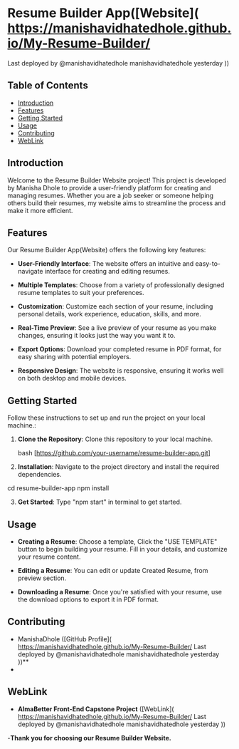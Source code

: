 # Resume Builder App([Website]( https://manishavidhatedhole.github.io/My-Resume-Builder/
Last deployed by @manishavidhatedhole manishavidhatedhole yesterday
))

## Table of Contents

- [Introduction](#introduction)
- [Features](#features)
- [Getting Started](#getting-started)
- [Usage](#usage)
- [Contributing](#contributing)
- [WebLink](#weblink)

## Introduction

Welcome to the Resume Builder Website project! This project is developed by Manisha Dhole to provide a user-friendly platform for creating and managing resumes. Whether you are a job seeker or someone helping others build their resumes, my website aims to streamline the process and make it more efficient.

## Features

Our Resume Builder App(Website) offers the following key features:

- **User-Friendly Interface**: The website offers an intuitive and easy-to-navigate interface for creating and editing resumes.

- **Multiple Templates**: Choose from a variety of professionally designed resume templates to suit your preferences.

- **Customization**: Customize each section of your resume, including personal details, work experience, education, skills, and more.

- **Real-Time Preview**: See a live preview of your resume as you make changes, ensuring it looks just the way you want it to.
  
- **Export Options**: Download your completed resume in PDF format, for easy sharing with potential employers.

- **Responsive Design**: The website is responsive, ensuring it works well on both desktop and mobile devices.

## Getting Started

Follow these instructions to set up and run the project on your local machine.:

1. **Clone the Repository**: Clone this repository to your local machine.

   bash
   [https://github.com/your-username/resume-builder-app.git]

2. **Installation**: Navigate to the project directory and install the required dependencies.

cd resume-builder-app
npm install

3. **Get Started**: Type "npm start" in terminal to get started.

   
## Usage

- **Creating a Resume**: Choose a template, Click the "USE TEMPLATE" button to begin building your resume. Fill in your details, and customize your resume content.

- **Editing a Resume**: You can edit or update Created Resume, from preview section.

- **Downloading a Resume**: Once you're satisfied with your resume, use the download options to export it in PDF format.

## Contributing

- ManishaDhole ([GitHub Profile]( https://manishavidhatedhole.github.io/My-Resume-Builder/
Last deployed by @manishavidhatedhole manishavidhatedhole yesterday
))**
- 

## WebLink

- **AlmaBetter Front-End Capstone Project** ([WebLink]( https://manishavidhatedhole.github.io/My-Resume-Builder/
Last deployed by @manishavidhatedhole manishavidhatedhole yesterday
))

-**Thank you for choosing our Resume Builder Website.** 

